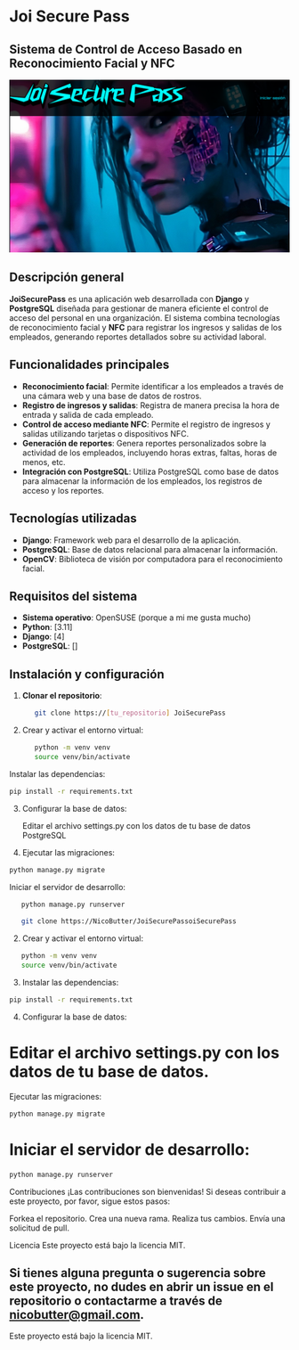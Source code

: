 # Joi Secure Pass 

## Sistema de Control de Acceso Basado en Reconocimiento Facial y NFC

![](images/joisecurepass.png)

## Descripción general
**JoiSecurePass** es una aplicación web desarrollada con **Django** y **PostgreSQL** diseñada para gestionar de manera eficiente el control de acceso del personal en una organización. El sistema combina tecnologías de reconocimiento facial y **NFC** para registrar los ingresos y salidas de los empleados, generando reportes detallados sobre su actividad laboral.

## Funcionalidades principales
- **Reconocimiento facial**: Permite identificar a los empleados a través de una cámara web y una base de datos de rostros.
- **Registro de ingresos y salidas**: Registra de manera precisa la hora de entrada y salida de cada empleado.
- **Control de acceso mediante NFC**: Permite el registro de ingresos y salidas utilizando tarjetas o dispositivos NFC.
- **Generación de reportes**: Genera reportes personalizados sobre la actividad de los empleados, incluyendo horas extras, faltas, horas de menos, etc.
- **Integración con PostgreSQL**: Utiliza PostgreSQL como base de datos para almacenar la información de los empleados, los registros de acceso y los reportes.

## Tecnologías utilizadas
- **Django**: Framework web para el desarrollo de la aplicación.
- **PostgreSQL**: Base de datos relacional para almacenar la información.
- **OpenCV**: Biblioteca de visión por computadora para el reconocimiento facial.

## Requisitos del sistema
- **Sistema operativo**: OpenSUSE (porque a mi me gusta mucho)
- **Python**: [3.11]
- **Django**: [4]
- **PostgreSQL**: []


## Instalación y configuración
1. **Clonar el repositorio**:
   ```sh
      git clone https://[tu_repositorio] JoiSecurePass
   ```

2. Crear y activar el entorno virtual:
   ```sh
      python -m venv venv
      source venv/bin/activate
   ```
   
Instalar las dependencias:
```sh
pip install -r requirements.txt
```

3. Configurar la base de datos:

   Editar el archivo settings.py con los datos de tu base de datos PostgreSQL


4. Ejecutar las migraciones:

```sh
python manage.py migrate
```

Iniciar el servidor de desarrollo:
   ```sh
      python manage.py runserver
   ```

   ```sh
      git clone https://NicoButter/JoiSecurePassoiSecurePass
   ```

2. Crear y activar el entorno virtual:
```sh
   python -m venv venv
   source venv/bin/activate
```

3. Instalar las dependencias:
```sh
pip install -r requirements.txt
```

4. Configurar la base de datos:

# Editar el archivo settings.py con los datos de tu base de datos.

Ejecutar las migraciones:
```sh
python manage.py migrate
```

# Iniciar el servidor de desarrollo:

```sh
python manage.py runserver
```

Contribuciones
¡Las contribuciones son bienvenidas! Si deseas contribuir a este proyecto, por favor, sigue estos pasos:

Forkea el repositorio.
Crea una nueva rama.
Realiza tus cambios.
Envía una solicitud de pull.

Licencia
Este proyecto está bajo la licencia MIT.

## Si tienes alguna pregunta o sugerencia sobre este proyecto, no dudes en abrir un issue en el repositorio o contactarme a través de nicobutter@gmail.com.

Este proyecto está bajo la licencia MIT.
